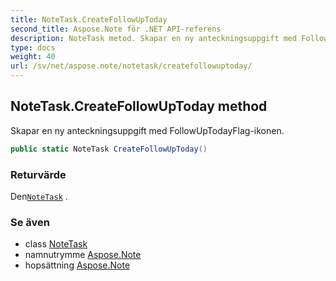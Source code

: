 ```yaml
---
title: NoteTask.CreateFollowUpToday
second_title: Aspose.Note för .NET API-referens
description: NoteTask metod. Skapar en ny anteckningsuppgift med FollowUpTodayFlagikonen.
type: docs
weight: 40
url: /sv/net/aspose.note/notetask/createfollowuptoday/
---
```

## NoteTask.CreateFollowUpToday method

Skapar en ny anteckningsuppgift med FollowUpTodayFlag-ikonen.

```csharp
public static NoteTask CreateFollowUpToday()
```

### Returvärde

Den[`NoteTask`](../) .

### Se även

* class [NoteTask](../)
* namnutrymme [Aspose.Note](../../notetask/)
* hopsättning [Aspose.Note](../../../)


